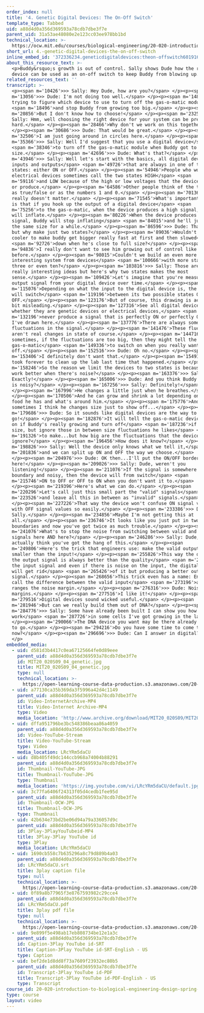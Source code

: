 ```yaml
---
order_index: null
title: '4. Genetic Digital Devices: The On-Off Switch'
template_type: Tabbed
uid: a88d4d0a356d369593a78cdb7dbe3f7e
parent_uid: 31a53ae48080e2e123cc03ee978bb1bd
technical_location: >-
  https://ocw.mit.edu/courses/biological-engineering/20-020-introduction-to-biological-engineering-design-spring-2009/biobuilder-animations/4.-genetic-digital-devices-the-on-off-switch
short_url: 4.-genetic-digital-devices-the-on-off-switch
inline_embed_id: '372336234.geneticdigitaldevices:theon-offswitch60191645'
about_this_resource_text: >-
  <p>Buddy&rsquo;s growth is out of control. Sally shows Dude how the right
  device can be used as an on-off switch to keep Buddy from blowing up.</p>
related_resources_text: ''
transcript: >-
  <p><span m='10426'>>> Sally: Hey Dude, how are you?</span> </p><p><span
  m='13056'>>> Dude: I'm not doing too well.</span> </p><p><span m='14886'>I'm
  trying to figure which device to use to turn off the gas-o-matic module</span>
  <span m='18496'>and stop Buddy from growing too big.</span> </p><p><span
  m='20856'>But I don't know how to choose!</span> </p><p><span m='23256'>>>
  Sally: Hmm, well choosing the right device for your system can be pretty
  hard.</span> </p><p><span m='28466'>Why don't we work on this together?</span>
  </p><p><span m='30686'>>> Dude: That would be great.</span> </p><p><span
  m='32506'>I am just going around in circles here.</span> </p><p><span
  m='35366'>>> Sally: Well I'd suggest that you use a digital device</span>
  <span m='38346'>to turn off the gas-o-matic module when Buddy got to a certain
  size.</span> </p><p><span m='42696'>>> Dude: What's that?</span> </p><p><span
  m='43946'>>> Sally: Well let's start with the basics, all digital devices have
  inputs and outputs</span> <span m='49726'>that are always in one of two
  states: either ON or OFF.</span> </p><p><span m='54946'>People who work with
  electrical devices sometimes call the two states HIGH</span> <span
  m='59116'>and LOW because of the high or low voltages that the devices receive
  or produce.</span> </p><p><span m='64586'>Other people think of the two states
  as true/false or as the numbers 1 and 0.</span> </p><p><span m='70136'>It
  really doesn't matter.</span> </p><p><span m='71545'>What's important for us
  is that if you hook up the output of a digital device</span> <span
  m='75256'>to the gas-o-matic, when the device produces a high signal, Buddy
  will inflate.</span> </p><p><span m='80226'>When the device produces a low
  signal, Buddy will stop inflating</span> <span m='84015'>and he'll just stay
  the same size for a while.</span> </p><p><span m='86596'>>> Dude: That's cool
  but why make just two states?</span> </p><p><span m='89036'>Wouldn't it be
  cooler to make buddy get bigger really fast at first and then slowed</span>
  <span m='92726'>down when he's close to full size?</span> </p><p><span
  m='94836'>I really don't want to see him growing out of control like
  before.</span> </p><p><span m='98015'>Couldn't we build an even more
  interesting system from devices</span> <span m='100666'>with more states, like
  three or even ten?</span> </p><p><span m='103816'>>> Sally: Those are all
  really interesting ideas but here's why two states makes the most
  sense.</span> </p><p><span m='109426'>Let's imagine that you're measuring the
  output signal from your digital device over time.</span> </p><p><span
  m='115076'>Depending on what the input to the digital device is, the output
  will switch</span> <span m='119196'>between its two possible states ON and
  OFF.</span> </p><p><span m='123176'>But of course, this drawing is actually a
  bit misleading.</span> </p><p><span m='127316'>See all digital devices,
  whether they are genetic devices or electrical devices,</span> <span
  m='132196'>never produce a signal that is perfectly ON or perfectly OFF like
  I've drawn here.</span> </p><p><span m='137776'>There are always some minor
  fluctuations in the signal.</span> </p><p><span m='141476'>These fluctuations
  aren't real changes in state of course.</span> </p><p><span m='144716'>But
  sometimes, if the fluctuations are too big, then they might tell the
  gas-o-matic</span> <span m='149336'>to switch on when you really want it
  off.</span> </p><p><span m='152516'>>> Dude: Oh no.</span> </p><p><span
  m='153406'>I definitely don't want that.</span> </p><p><span m='154916'>It
  took forever to clean up the lab last time that happened.</span> </p><p><span
  m='158246'>So the reason we limit the devices to two states is because they
  work better when there's noise?</span> </p><p><span m='163376'>>> Sally:
  Exactly!</span> </p><p><span m='165006'>>> Dude: And you think Buddy's growth
  is noisy?</span> </p><p><span m='167256'>>> Sally: Definitely!</span>
  </p><p><span m='167996'>He changes a little just when he breathes.</span>
  </p><p><span m='170506'>And he can grow and shrink a lot depending on how much
  food he has and what's around him.</span> </p><p><span m='175776'>And
  sometimes I think he changes size just to show off...</span> </p><p><span
  m='179686'>>> Dude: So it sounds like digital devices are the way to
  go!</span> </p><p><span m='182876'>It will tell the gas-o-matic device to turn
  on if Buddy's really growing and turn off</span> <span m='187236'>if he's full
  size, but ignore those in between size fluctuations he likes</span> <span
  m='191326'>to make...but how big are the fluctuations that the device will
  ignore?</span> </p><p><span m='196456'>How does it know?</span> </p><p><span
  m='198826'>>> Sally: Well the device only knows what we tell it,</span> <span
  m='201836'>and we can split up ON and OFF the way we choose.</span>
  </p><p><span m='204976'>>> Dude: OK then...I'll put the ON/OFF border
  here!</span> </p><p><span m='209026'>>> Sally: Dude, weren't you
  listening!</span> </p><p><span m='211076'>If the signal is somewhere near this
  boundary and noisy, then the device will from switch</span> <span
  m='215746'>ON to OFF or OFF to ON when you don't want it to.</span>
  </p><p><span m='219396'>Here's what we can do.</span> </p><p><span
  m='220296'>Let's call just this small part the "valid" signals</span> <span
  m='223526'>and leave all this in between as "invalid" signals.</span>
  </p><p><span m='227226'>That way the device won't confuse ON signal values
  with OFF signal values so easily.</span> </p><p><span m='233386'>>> Dude: Aw
  Sally.</span> </p><p><span m='234856'>Maybe I'm not getting this at
  all.</span> </p><p><span m='236746'>It looks like you just put in two
  boundaries and now you've got twice as much trouble.</span> </p><p><span
  m='241076'>What's to stop the noise from switching between valid and invalid
  signals here AND here?</span> </p><p><span m='246286'>>> Sally: Dude, I
  actually think you've got the hang of this.</span> </p><p><span
  m='249806'>Here's the trick that engineers use: make the valid output ranges
  smaller than the input!</span> </p><p><span m='255826'>This way the quality of
  the output signal is always better than the quality</span> <span m='260036'>of
  the input signal and even if there is noise on the input, the digital device
  will get rid</span> <span m='265426'>of it but producing a better output
  signal.</span> </p><p><span m='268656'>This trick even has a name: Engineers
  call the difference between the valid input</span> <span m='273196'>and output
  ranges the noise margin.</span> </p><p><span m='276316'>>> Dude: Noise
  margins.</span> </p><p><span m='277516'>I like it!</span> </p><p><span
  m='279516'>Digital devices sound wicked useful.</span> </p><p><span
  m='281946'>But can we really build them out of DNA?</span> </p><p><span
  m='284776'>>> Sally: Some have already been built I can show you how they
  work</span> <span m='287726'>in some cells I've got growing in the lab.</span>
  </p><p><span m='290066'>The DNA device you want may be there already and ready
  to go.</span> </p><p><span m='294216'>Do you have some time to come to the lab
  now?</span> </p><p><span m='296696'>>> Dude: Can I answer in digital?</span>
  </p>
embedded_media:
  - uid: d581d3b4417c0ea67125664fe0d89eee
    parent_uid: a88d4d0a356d369593a78cdb7dbe3f7e
    id: MIT20_020S09_04_genetic.jpg
    title: MIT20_020S09_04_genetic.jpg
    type: null
    technical_location: >-
      https://open-learning-course-data-production.s3.amazonaws.com/20-020-introduction-to-biological-engineering-design-spring-2009/d581d3b4417c0ea67125664fe0d89eee_MIT20_020S09_04_genetic.jpg
  - uid: a77130ca35b369da3f5996a42d4c1149
    parent_uid: a88d4d0a356d369593a78cdb7dbe3f7e
    id: Video-InternetArchive-MP4
    title: Video-Internet Archive-MP4
    type: Video
    media_location: 'http://www.archive.org/download/MIT20_020S09/MIT20_020S09_genetic.mp4'
  - uid: dffa951796be3bc548386beaa86a4059
    parent_uid: a88d4d0a356d369593a78cdb7dbe3f7e
    id: Video-YouTube-Stream
    title: Video-YouTube-Stream
    type: Video
    media_location: LRcYRm5daCU
  - uid: d8b405f49dc144ccb968a74004b88291
    parent_uid: a88d4d0a356d369593a78cdb7dbe3f7e
    id: Thumbnail-YouTube-JPG
    title: Thumbnail-YouTube-JPG
    type: Thumbnail
    media_location: 'https://img.youtube.com/vi/LRcYRm5daCU/default.jpg'
  - uid: 3c77fa6406f24313f05d4cedb1fee95d
    parent_uid: a88d4d0a356d369593a78cdb7dbe3f7e
    id: Thumbnail-OCW-JPG
    title: Thumbnail-OCW-JPG
    type: Thumbnail
  - uid: 42b634e73bd2be06d94a79a336057d9c
    parent_uid: a88d4d0a356d369593a78cdb7dbe3f7e
    id: 3Play-3PlayYouTubeid-MP4
    title: 3Play-3Play YouTube id
    type: 3Play
    media_location: LRcYRm5daCU
  - uid: 1690cb558c7b635296a8c79d889b4a03
    parent_uid: a88d4d0a356d369593a78cdb7dbe3f7e
    id: LRcYRm5daCU.srt
    title: 3play caption file
    type: null
    technical_location: >-
      https://open-learning-course-data-production.s3.amazonaws.com/20-020-introduction-to-biological-engineering-design-spring-2009/1690cb558c7b635296a8c79d889b4a03_LRcYRm5daCU.srt
  - uid: 0f89a8b77965f3e8767593982c29cce4
    parent_uid: a88d4d0a356d369593a78cdb7dbe3f7e
    id: LRcYRm5daCU.pdf
    title: 3play pdf file
    type: null
    technical_location: >-
      https://open-learning-course-data-production.s3.amazonaws.com/20-020-introduction-to-biological-engineering-design-spring-2009/0f89a8b77965f3e8767593982c29cce4_LRcYRm5daCU.pdf
  - uid: 9e899f5e498ab17eb808734be12e1a3c
    parent_uid: a88d4d0a356d369593a78cdb7dbe3f7e
    id: Caption-3Play YouTube id-SRT
    title: Caption-3Play YouTube id-SRT-English - US
    type: Caption
  - uid: bef2de1d8dd8f73a7609f23932ec80b5
    parent_uid: a88d4d0a356d369593a78cdb7dbe3f7e
    id: Transcript-3Play YouTube id-PDF
    title: Transcript-3Play YouTube id-PDF-English - US
    type: Transcript
course_id: 20-020-introduction-to-biological-engineering-design-spring-2009
type: course
layout: video
---
```

